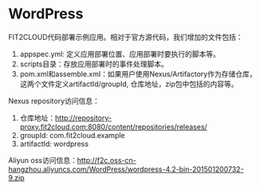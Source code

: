 # WordPress

FIT2CLOUD代码部署示例应用。相对于官方源代码，我们增加的文件包括：

1. appspec.yml: 定义应用部署位置、应用部署时要执行的脚本等。
2. scripts目录：存放应用部署时的事件处理脚本。
3. pom.xml和assemble.xml：如果用户使用Nexus/Artifactory作为存储仓库，这两个文件定义artifactId/groupId, 仓库地址，zip包中包括的内容等。

Nexus repository访问信息：

1. 仓库地址：http://repository-proxy.fit2cloud.com:8080/content/repositories/releases/
2. groupId: com.fit2cloud.example
3. artifactId: wordpress

Aliyun oss访问信息：http://f2c.oss-cn-hangzhou.aliyuncs.com/WordPress/wordpress-4.2-bin-201501200732-9.zip

